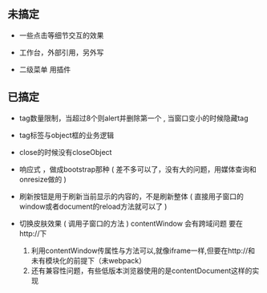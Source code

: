 

  
## 未搞定

* 一些点击等细节交互的效果

* 工作台，外部引用，另外写

* 二级菜单  用插件

## 已搞定 

* tag数量限制，当超过8个则alert并删除第一个   ,   当窗口变小的时候隐藏tag

* tag标签与object框的业务逻辑
* close的时候没有closeObject

* 响应式 ，做成bootstrap那种  ( 差不多可以了，没有大的问题，用媒体查询和onresize做的 )

* 刷新按钮是用于刷新当前显示的内容的，不是刷新整体 ( 直接用子窗口的window或者document的reload方法就可以了 )

* 切换皮肤效果  ( 调用子窗口的方法 )   contentWindow    会有跨域问题   要在http://下
    1. 利用contentWindow传属性与方法可以,就像iframe一样,但要在http://和未有模块化的前提下（未webpack）
    2. 还有兼容性问题，有些低版本浏览器使用的是contentDocument这样的实现


















